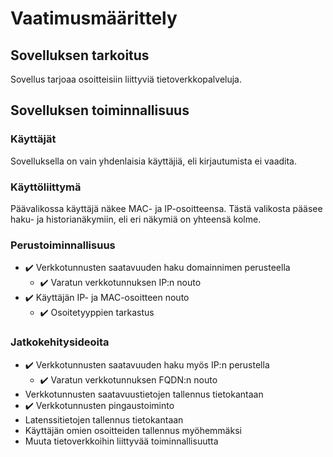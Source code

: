 # Vaatimusmäärittely

## Sovelluksen tarkoitus

Sovellus tarjoaa osoitteisiin liittyviä tietoverkkopalveluja.

## Sovelluksen toiminnallisuus

### Käyttäjät

Sovelluksella on vain yhdenlaisia käyttäjiä, eli kirjautumista ei vaadita. 

### Käyttöliittymä

Päävalikossa käyttäjä näkee MAC- ja IP-osoitteensa. Tästä valikosta pääsee haku- ja historianäkymiin, eli eri näkymiä on yhteensä kolme.

### Perustoiminnallisuus

- :heavy_check_mark: Verkkotunnusten saatavuuden haku domainnimen perusteella
  - :heavy_check_mark: Varatun verkkotunnuksen IP:n nouto
- :heavy_check_mark: Käyttäjän IP- ja MAC-osoitteen nouto
  - :heavy_check_mark: Osoitetyyppien tarkastus

### Jatkokehitysideoita

- :heavy_check_mark: Verkkotunnusten saatavuuden haku myös IP:n perustella
  - :heavy_check_mark: Varatun verkkotunnuksen FQDN:n nouto
- Verkkotunnusten saatavuustietojen tallennus tietokantaan
- :heavy_check_mark: Verkkotunnusten pingaustoiminto
- Latenssitietojen tallennus tietokantaan
- Käyttäjän omien osoitteiden tallennus myöhemmäksi
- Muuta tietoverkkoihin liittyvää toiminnallisuutta
